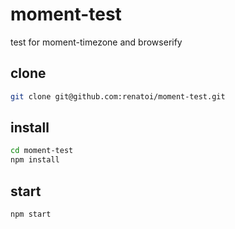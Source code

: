 # moment-test
test for moment-timezone and browserify

## clone

```bash
git clone git@github.com:renatoi/moment-test.git
```

## install

```bash
cd moment-test
npm install
```

## start

```bash
npm start
```
